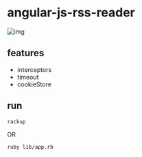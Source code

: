 angular-js-rss-reader
=====================

![img](https://raw.github.com/jamesmoriarty/angular-js-rss-reader/master/doc/screenshot-01.png)

features
--------

- interceptors
- timeout
- cookieStore

run
---

```bash
rackup
```

OR

```bash
ruby lib/app.rb
```


